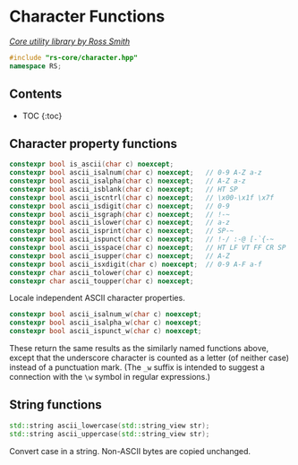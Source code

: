 # Character Functions

_[Core utility library by Ross Smith](index.html)_

```c++
#include "rs-core/character.hpp"
namespace RS;
```

## Contents

* TOC
{:toc}

## Character property functions

```c++
constexpr bool is_ascii(char c) noexcept;
constexpr bool ascii_isalnum(char c) noexcept;   // 0-9 A-Z a-z
constexpr bool ascii_isalpha(char c) noexcept;   // A-Z a-z
constexpr bool ascii_isblank(char c) noexcept;   // HT SP
constexpr bool ascii_iscntrl(char c) noexcept;   // \x00-\x1f \x7f
constexpr bool ascii_isdigit(char c) noexcept;   // 0-9
constexpr bool ascii_isgraph(char c) noexcept;   // !-~
constexpr bool ascii_islower(char c) noexcept;   // a-z
constexpr bool ascii_isprint(char c) noexcept;   // SP-~
constexpr bool ascii_ispunct(char c) noexcept;   // !-/ :-@ [-`{-~
constexpr bool ascii_isspace(char c) noexcept;   // HT LF VT FF CR SP
constexpr bool ascii_isupper(char c) noexcept;   // A-Z
constexpr bool ascii_isxdigit(char c) noexcept;  // 0-9 A-F a-f
constexpr char ascii_tolower(char c) noexcept;
constexpr char ascii_toupper(char c) noexcept;
```

Locale independent ASCII character properties.

```c++
constexpr bool ascii_isalnum_w(char c) noexcept;
constexpr bool ascii_isalpha_w(char c) noexcept;
constexpr bool ascii_ispunct_w(char c) noexcept;
```

These return the same results as the similarly named functions above, except
that the underscore character is counted as a letter (of neither case)
instead of a punctuation mark. (The `_w` suffix is intended to suggest a
connection with the `\w` symbol in regular expressions.)

## String functions

```c++
std::string ascii_lowercase(std::string_view str);
std::string ascii_uppercase(std::string_view str);
```

Convert case in a string. Non-ASCII bytes are copied unchanged.

